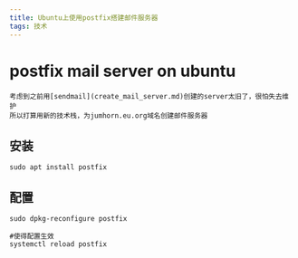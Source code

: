```yaml
---
title: Ubuntu上使用postfix搭建邮件服务器
tags: 技术
---
```


# postfix mail server on ubuntu

	考虑到之前用[sendmail](create_mail_server.md)创建的server太旧了，很怕失去维护
	所以打算用新的技术栈，为jumhorn.eu.org域名创建邮件服务器


## 安装
```shell
sudo apt install postfix
```

## 配置
```shell
sudo dpkg-reconfigure postfix
```

```shell
#使得配置生效
systemctl reload postfix
```